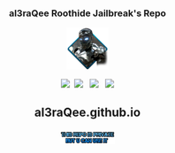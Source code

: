 ### <p align="center">al3raQee Roothide Jailbreak's Repo

	
<p align="center">
<img src="./al3raQeeIcon.png" alt="al3raQee" width="15%" />
</p>


<p align="center">
  <a href="https://www.facebook.com" target="_blank" title="Facebook"
    ><img src="https://al3raqee.github.io/photo/facebookMe.png" /></a
  >&nbsp;&nbsp;<a
    href="https://twitter.com/home"
    target="_blank"
    title="Twitter"
    ><img src="https://al3raqee.github.io/photo/twitterMe.png" /></a
  >&nbsp; &nbsp;<a
    href="https://www.youtube.com"
    target="_blank"
    title="YouTube"
    ><img src="https://al3raqee.github.io/photo/youtubeMe.png" /></a
  >&nbsp; &nbsp;<a
    href="https://al3raqee.github.io"
    target="_blank"
    title="My Repo"
    ><img src="https://al3raqee.github.io/photo/RepoMe.png"
  /></a>
</div>
</p>

## <p align="center">al3raQee.github.io	
<p align="center">
<img src="./photo/PrivaterRpo.png" alt="al3raQee Roothide" width="20%" />
</p>

